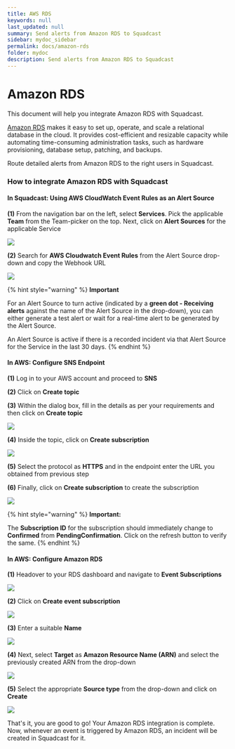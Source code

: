 ```yaml
---
title: AWS RDS
keywords: null
last_updated: null
summary: Send alerts from Amazon RDS to Squadcast
sidebar: mydoc_sidebar
permalink: docs/amazon-rds
folder: mydoc
description: Send alerts from Amazon RDS to Squadcast
---
```


# Amazon RDS

This document will help you integrate Amazon RDS with Squadcast.

[Amazon RDS](https://aws.amazon.com/rds/) makes it easy to set up, operate, and scale a relational database in the cloud. It provides cost-efficient and resizable capacity while automating time-consuming administration tasks, such as hardware provisioning, database setup, patching, and backups.

Route detailed alerts from Amazon RDS to the right users in Squadcast.

### How to integrate Amazon RDS with Squadcast

#### In Squadcast: Using AWS CloudWatch Event Rules as an Alert Source

**(1)** From the navigation bar on the left, select **Services**. Pick the applicable **Team** from the Team-picker on the top. Next, click on **Alert Sources** for the applicable Service

![](../../.gitbook/assets/alert\_source\_1.png)

**(2)** Search for **AWS Cloudwatch Event Rules** from the Alert Source drop-down and copy the Webhook URL

![](../../.gitbook/assets/event\_rules\_1.png)

{% hint style="warning" %}
**Important**

For an Alert Source to turn active (indicated by a **green dot - Receiving alerts** against the name of the Alert Source in the drop-down), you can either generate a test alert or wait for a real-time alert to be generated by the Alert Source.

An Alert Source is active if there is a recorded incident via that Alert Source for the Service in the last 30 days.
{% endhint %}

#### In AWS: Configure SNS Endpoint

**(1)** Log in to your AWS account and proceed to **SNS**

**(2)** Click on **Create topic**

**(3)** Within the dialog box, fill in the details as per your requirements and then click on **Create topic**

![](../../.gitbook/assets/event\_rules\_2.png)

**(4)** Inside the topic, click on **Create subscription**

![](../../.gitbook/assets/event\_rules\_3.png)

**(5)** Select the protocol as **HTTPS** and in the endpoint enter the URL you obtained from previous step

**(6)** Finally, click on **Create subscription** to create the subscription

![](../../.gitbook/assets/event\_rules\_4.png)

{% hint style="warning" %}
**Important:**

The **Subscription ID** for the subscription should immediately change to **Confirmed** from **PendingConfirmation**. Click on the refresh button to verify the same.
{% endhint %}

#### In AWS: Configure Amazon RDS

**(1)** Headover to your RDS dashboard and navigate to **Event Subscriptions**

![](../../.gitbook/assets/rds\_1.png)

**(2)** Click on **Create event subscription**

![](../../.gitbook/assets/rds\_2.png)

**(3)** Enter a suitable **Name**

![](../../.gitbook/assets/rds\_3.png)

**(4)** Next, select **Target** as **Amazon Resource Name (ARN)** and select the previously created ARN from the drop-down

![](../../.gitbook/assets/rds\_4.png)

**(5)** Select the appropriate **Source type** from the drop-down and click on **Create**

![](../../.gitbook/assets/rds\_5.png)

That's it, you are good to go! Your Amazon RDS integration is complete. Now, whenever an event is triggered by Amazon RDS, an incident will be created in Squadcast for it.

